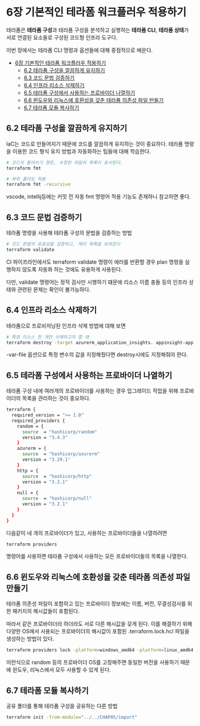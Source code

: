 # 6장 기본적인 테라폼 워크플러우 적용하기

테라폼은 **테라폼 구성**과 테라폼 구성을 분석하고 실행하는 **테라폼 CLI**, **테라폼 상태**가 서로 연결된 요소들로 구성된 코드형 인프라 도구다.

이번 장에서는 테라폼 CLI 명령과 옵션들에 대해 중점적으로 배운다.

- [6장 기본적인 테라폼 워크플러우 적용하기](#6장-기본적인-테라폼-워크플러우-적용하기)
  - [6.2 테라폼 구성을 깔끔하게 유지하기](#62-테라폼-구성을-깔끔하게-유지하기)
  - [6.3 코드 문법 검증하기](#63-코드-문법-검증하기)
  - [6.4 인프라 리소스 삭제하기](#64-인프라-리소스-삭제하기)
  - [6.5 테라폼 구성에서 사용하는 프로바이더 나열하기](#65-테라폼-구성에서-사용하는-프로바이더-나열하기)
  - [6.6 윈도우와 리눅스에 호환성을 갖춘 테라폼 의존성 파일 만들기](#66-윈도우와-리눅스에-호환성을-갖춘-테라폼-의존성-파일-만들기)
  - [6.7 테라폼 모듈 복사하기](#67-테라폼-모듈-복사하기)

## 6.2 테라폼 구성을 깔끔하게 유지하기

IaC는 코드로 만들어지기 때문에 코드를 깔끔하게 유지하는 것이 중요하다. 테라폼 명령을 이용한 코드 형식 유지 방법과 자동화하는 팁들에 대해 학습한다.

```bash
# 코드의 들여쓰기 정돈, 수정된 파일의 목록이 표시된다.
terraform fmt

# 하위 폴더도 적용
terraform fmt -recursive
```

vscode, intellij등에는 커밋 전 자동 fmt 명령어 적용 기능도 존재하니 참고하면 좋다.

## 6.3 코드 문법 검증하기

테라폼 명령을 사용해 테라폼 구성의 문법을 검증하는 방법

```bash
# 코드 문법의 유효성을 검증하고, 에러 목록을 보여준다
terraform validate
```

CI 파이프라인에서도 terraform validate 명령이 에러를 반환할 경우 plan 명령을 실행하지 않도록 자동화 하는 것에도 유용하게 사용된다.

다만, validate 명령어는 정적 검사만 시행하기 떄문에 리소스 이름 충돌 등의 인프라 상태와 관련된 문제는 확인이 불가능하다.

## 6.4 인프라 리소스 삭제하기

테라폼으로 프로비저닝된 인프라 삭제 방법에 대해 보면

```bash
# 특정 리소스 한 개만 삭제하고자 할 때
terraform destroy -target azurerm_application_insights. appinsight-app
```

-var-file 옵션으로 특정 변수의 값을 지정해줬다면 destroy시에도 지정해줘야 한다.

## 6.5 테라폼 구성에서 사용하는 프로바이더 나열하기

테라폼 구성 내에 여러개의 프로바이더를 사용하는 경우 업그레이드 작업을 위해 프로바이더의 목록을 관리하는 것이 중요하다.

```bash
terraform {
  required_version = ">= 1.0"
  required_providers {
    random = {
      source  = "hashicorp/random"
      version = "3.4.3"
    }
    azurerm = {
      source  = "hashicorp/azurerm"
      version = "3.29.1"
    }
    http = {
      source  = "hashicorp/http"
      version = "3.2.1"
    }
    null = {
      source  = "hashicorp/null"
      version = "3.2.1"
    }
  }
}
```

다음같이 네 개의 프로바이더가 있고, 사용하는 프로바이더들을 나열하려면

```bash
terraform providers
```

명령어를 사용하면 테라폼 구성에서 사용하는 모든 프로바이더들의 목록을 나열한다.

## 6.6 윈도우와 리눅스에 호환성을 갖춘 테라폼 의존성 파일 만들기

테라폼 의존성 파일이 포함하고 있는 프로바이더 정보에는 이름, 버전, 무결성검사를 위한 패키지의 해시값들이 포함된다.

따라서 같은 프로바이더라 하더라도 서로 다른 해시값을 갖게 된다. 이를 해결하기 위해 다양한 OS에서 사용되는 프로바이더의 해시값이 포함된 .terraform.lock.hcl 파일을 생성하는 방법이 있다.

```bash
terraform providers lock -platform=windows_amd64 -platform=linux_amd64 -platform=windows_amd64
```

이런식으로 random 등의 프로바이더 OS를 고정해주면 동일한 버전을 사용하기 때문에 윈도우, 리눅스에서 모두 사용할 수 있게 된다.

## 6.7 테라폼 모듈 복사하기

공유 폴더를 통해 테라폼 구성을 공유하는 다른 방법

```bash
terraform init -from-module="../../CHAP05/import"
```